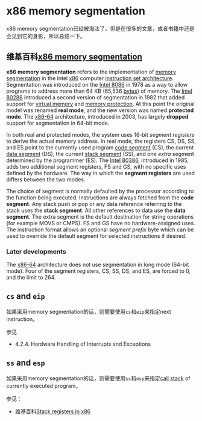 # x86 memory segmentation

x86 memory segmentation已经被淘汰了，但是在很多的文章，或者书籍中还是会见到它的身影，所以总结一下。

## 维基百科[x86 memory segmentation](https://en.wikipedia.org/wiki/X86_memory_segmentation)

**x86 memory segmentation** refers to the implementation of [memory segmentation](https://en.wikipedia.org/wiki/Memory_segmentation) in the Intel [x86](https://en.wikipedia.org/wiki/X86) computer [instruction set architecture](https://en.wikipedia.org/wiki/Instruction_set_architecture). Segmentation was introduced on the [Intel 8086](https://en.wikipedia.org/wiki/Intel_8086) in 1978 as a way to allow programs to address more than 64 KB (65,536 [bytes](https://en.wikipedia.org/wiki/Byte)) of memory. The [Intel 80286](https://en.wikipedia.org/wiki/Intel_80286) introduced a second version of segmentation in 1982 that added support for [virtual memory](https://en.wikipedia.org/wiki/Virtual_memory) and [memory protection](https://en.wikipedia.org/wiki/Memory_protection). At this point the original model was renamed **real mode**, and the new version was named **protected mode**. The [x86-64](https://en.wikipedia.org/wiki/X86-64) architecture, introduced in 2003, has largely **dropped** support for segmentation in 64-bit mode.



In both real and protected modes, the system uses 16-bit *segment registers* to derive the actual memory address. In real mode, the registers CS, DS, SS, and ES point to the currently used program [code segment](https://en.wikipedia.org/wiki/Code_segment) (CS), the current [data segment](https://en.wikipedia.org/wiki/Data_segment) (DS), the current [stack segment](https://en.wikipedia.org/wiki/Call_stack) (SS), and one *extra* segment determined by the programmer (ES). The [Intel 80386](https://en.wikipedia.org/wiki/Intel_80386), introduced in 1985, adds two additional segment registers, FS and GS, with no specific uses defined by the hardware. The way in which the **segment registers** are used differs between the two modes. 



The choice of segment is normally defaulted by the processor according to the function being executed. Instructions are always fetched from the **code segment**. Any stack push or pop or any data reference referring to the stack uses the **stack segment**. All other references to data use the **data segment**. The extra segment is the default destination for string operations (for example MOVS or CMPS). FS and GS have no hardware-assigned uses. The instruction format allows an optional *segment prefix* byte which can be used to override the default segment for selected instructions if desired. 



### Later developments

The [x86-64](https://en.wikipedia.org/wiki/X86-64) architecture does not use segmentation in long mode (64-bit mode). Four of the segment registers, CS, SS, DS, and ES, are forced to 0, and the limit to 264. 



##  `cs` and  `eip`

如果采用memory segmentation的话，则需要使用`cs`和`eip`来指定next instruction。

参见

- 4.2.4. Hardware Handling of Interrupts and Exceptions



## `ss` and `esp`

如果采用memory segmentation的话，则需要使用`ss`和`esp`来指定[call stack](https://en.wikipedia.org/wiki/Call_stack) of currently executed program。

参见：

- 维基百科[Stack registers in x86](https://en.wikipedia.org/wiki/Stack_register)